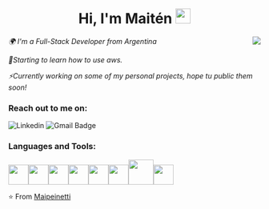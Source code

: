 <h1 align="center"> Hi,  I'm Maitén <img src="https://github.com/anathayna/anathayna/blob/master/assets/bmo.gif?raw=1" width="30vw"/></h1>


<img align="right"  src="https://github.com/anathayna/anathayna/blob/master/assets/pusheencode.gif"/>
<p><em> 🌍 I'm a Full-Stack Developer from Argentina
</em></p>
<p><em>🌱Starting to learn how to use aws.</em></p>
<p><em>⚡Currently working on some of my personal projects, hope tu public them soon!</em></p>

<div align="left">
<h3>Reach out to me on: </h3>

  ![Linkedin](https://img.shields.io/badge/-Linkedin-blue?style=flat-square&logo=Linkedin&logoColor=white)
  ![Gmail Badge](https://img.shields.io/badge/-maitenpeinetti@gmail.com-c14438?style=flat-square&logo=Gmail&logoColor=white)

</div>

<h3>Languages and Tools: </h3>

<p align="left">
  <img src="https://media3.giphy.com/media/ln7z2eWriiQAllfVcn/200w.webp" width="40"><img src="https://media3.giphy.com/media/kdFc8fubgS31b8DsVu/giphy.webp" width="40"><img src="https://i.giphy.com/media/eNAsjO55tPbgaor7ma/200w.webp" width="40"><img src="https://media.giphy.com/media/XAxylRMCdpbEWUAvr8/giphy.gif" width="40"><img src="https://media.giphy.com/media/fsEaZldNC8A1PJ3mwp/giphy.gif" width="40"><img src="https://i.giphy.com/media/IdyAQJVN2kVPNUrojM/200.webp" width="40"><img src="https://media.giphy.com/media/kH1DBkPNyZPOk0BxrM/giphy.gif" width="50"><img src="https://media.giphy.com/media/KzJkzjggfGN5Py6nkT/giphy.gif" width="40">
  

</p>

⭐️ From [Maipeinetti](https://github.com/Maipeinetti)

<!--
**Maipeinetti/Maipeinetti** is a ✨ _special_ ✨ repository because its `README.md` (this file) appears on your GitHub profile.
<img src="https://media.giphy.com/media/WUlplcMpOCEmTGBtBW/giphy.gif" width="30">

Here are some ideas to get you started:

- 🔭 I’m currently working on ...
- 🌱 I’m currently learning ...
- 👯 I’m looking to collaborate on ...
- 🤔 I’m looking for help with ...
- 💬 Ask me about ...
- 📫 How to reach me: ...
- 😄 Pronouns: ...
- ⚡ Fun fact: ...
-->
